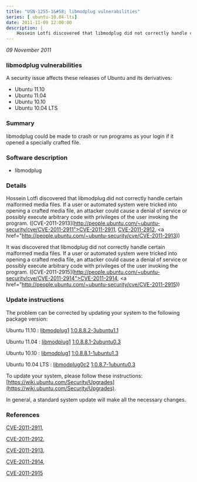 ```yaml
---
title: "USN-1255-1&#58; libmodplug vulnerabilities"
series: [ ubuntu-10.04-lts]
date: 2011-11-09 12:00:00
description: |
    Hossein Lotfi discovered that libmodplug did not correctly handle certain malformed media files. If a user or automated system were tricked into opening a crafted media file, an attacker could cause a denial of service or possibly execute arbitrary code with privileges of the user invoking the program. ([CVE-2011-2913](http://people.ubuntu.com/~ubuntu-security/cve/CVE-2011-2911">CVE-2011-2911</a>, <a href="http://people.ubuntu.com/~ubuntu-security/cve/CVE-2011-2912">CVE-2011-2912</a>, <a href="http://people.ubuntu.com/~ubuntu-security/cve/CVE-2011-2913))
--- 
```

 
 

*09 November 2011*

### libmodplug vulnerabilities

A security issue affects these releases of Ubuntu and its derivatives:

* Ubuntu 11.10
* Ubuntu 11.04
* Ubuntu 10.10
* Ubuntu 10.04 LTS

### Summary

libmodplug could be made to crash or run programs as your login if it opened a specially crafted file.

### Software description

* libmodplug 

### Details

Hossein Lotfi discovered that libmodplug did not correctly handle certain malformed media files. If a user or automated system were tricked into opening a crafted media file, an attacker could cause a denial of service or possibly execute arbitrary code with privileges of the user invoking the program. ([CVE-2011-2913](http://people.ubuntu.com/~ubuntu-security/cve/CVE-2011-2911">CVE-2011-2911</a>, <a href="http://people.ubuntu.com/~ubuntu-security/cve/CVE-2011-2912">CVE-2011-2912</a>, <a href="http://people.ubuntu.com/~ubuntu-security/cve/CVE-2011-2913))

It was discovered that libmodplug did not correctly handle certain malformed media files. If a user or automated system were tricked into opening a crafted media file, an attacker could cause a denial of service or possibly execute arbitrary code with privileges of the user invoking the program. ([CVE-2011-2915](http://people.ubuntu.com/~ubuntu-security/cve/CVE-2011-2914">CVE-2011-2914</a>, <a href="http://people.ubuntu.com/~ubuntu-security/cve/CVE-2011-2915)) 

### Update instructions

The problem can be corrected by updating your system to the following package version:

Ubuntu 11.10
 : [libmodplug1](https://launchpad.net/ubuntu/+source/libmodplug) <span> [1:0.8.8.2-3ubuntu1.1](https://launchpad.net/ubuntu/+source/libmodplug/1:0.8.8.2-3ubuntu1.1) </span> 

Ubuntu 11.04
 : [libmodplug1](https://launchpad.net/ubuntu/+source/libmodplug) <span> [1:0.8.8.1-2ubuntu0.3](https://launchpad.net/ubuntu/+source/libmodplug/1:0.8.8.1-2ubuntu0.3) </span> 

Ubuntu 10.10
 : [libmodplug1](https://launchpad.net/ubuntu/+source/libmodplug) <span> [1:0.8.8.1-1ubuntu1.3](https://launchpad.net/ubuntu/+source/libmodplug/1:0.8.8.1-1ubuntu1.3) </span> 

Ubuntu 10.04 LTS
 : [libmodplug0c2](https://launchpad.net/ubuntu/+source/libmodplug) <span> [1:0.8.7-1ubuntu0.3](https://launchpad.net/ubuntu/+source/libmodplug/1:0.8.7-1ubuntu0.3) </span> 

To update your system, please follow these instructions: [https://wiki.ubuntu.com/Security/Upgrades](https://wiki.ubuntu.com/Security/Upgrades).

In general, a standard system update will make all the necessary changes. 

### References

 
 [CVE-2011-2911](http://people.ubuntu.com/~ubuntu-security/cve/CVE-2011-2911), 

 [CVE-2011-2912](http://people.ubuntu.com/~ubuntu-security/cve/CVE-2011-2912), 

 [CVE-2011-2913](http://people.ubuntu.com/~ubuntu-security/cve/CVE-2011-2913), 

 [CVE-2011-2914](http://people.ubuntu.com/~ubuntu-security/cve/CVE-2011-2914), 

 [CVE-2011-2915](http://people.ubuntu.com/~ubuntu-security/cve/CVE-2011-2915)
 

